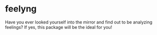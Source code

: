 # feelyng
Have you ever looked yourself into the mirror and find out to be analyzing feelings? If yes, this package will be the ideal for you!

